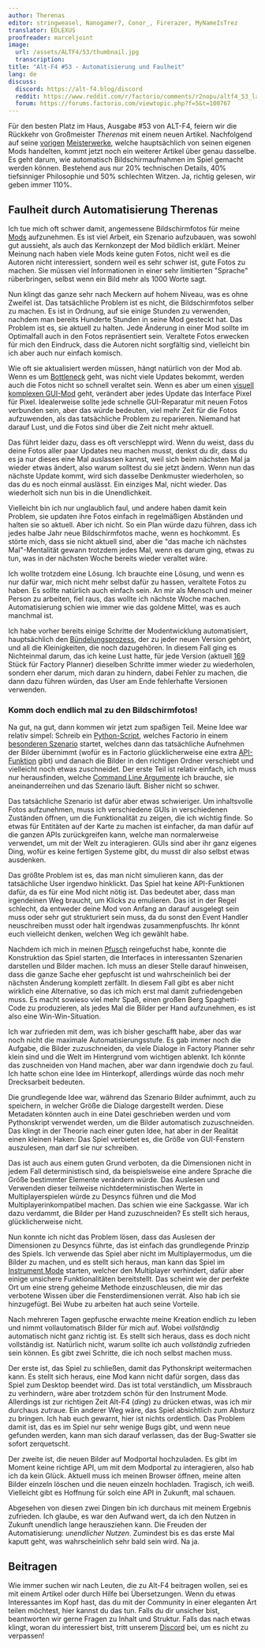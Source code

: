 ```yaml
---
author: Therenas
editor: stringweasel, Nanogamer7, Conor_, Firerazer, MyNameIsTrez
translator: EDLEXUS
proofreader: marceljoint
image:
  url: /assets/ALTF4/53/thumbnail.jpg
  transcription:
title: "Alt-F4 #53 - Automatisierung und Faulheit"
lang: de
discuss:
  discord: https://alt-f4.blog/discord
  reddit: https://www.reddit.com/r/factorio/comments/r2nopu/altf4_53_laziness_through_automation/
  forum: https://forums.factorio.com/viewtopic.php?f=5&t=100767
---
```


Für den besten Platz im Haus, Ausgabe #53 von ALT-F4, feiern wir die Rückkehr von Großmeister *Therenas* mit einem neuen Artikel. Nachfolgend auf seine [vorigen](https://alt-f4.blog/de/ALTF4-1/) [Meisterwerke](https://alt-f4.blog/de/ALTF4-17/), welche hauptsächlich von seinen eigenen Mods handelten, kommt jetzt noch ein weiterer Artikel über genau dasselbe. Es geht darum, wie automatisch Bildschirmaufnahmen im Spiel gemacht werden können. Bestehend aus nur 20% technischen Details, 40% tiefsinniger Philosophie und 50% schlechten Witzen. Ja, richtig gelesen, wir geben immer 110%.

## Faulheit durch Automatisierung <author>Therenas</author>

Ich tue mich oft schwer damit, angemessene Bildschirmfotos für meine [Mods](https://mods.factorio.com/user/Therenas) aufzunehmen. Es ist viel Arbeit, ein Szenario aufzubauen, was sowohl gut aussieht, als auch das Kernkonzept der Mod bildlich erklärt. Meiner Meinung nach haben viele Mods keine guten Fotos, nicht weil es die Autoren nicht interessiert, sondern weil es sehr schwer ist, gute Fotos zu machen. Sie müssen viel Informationen in einer sehr limitierten "Sprache" rüberbringen, selbst wenn ein Bild mehr als 1000 Worte sagt.

Nun klingt das ganze sehr nach Meckern auf hohem Niveau, was es ohne Zweifel ist. Das tatsächliche Problem ist es nicht, die Bildschirmfotos selber zu machen. Es ist in Ordnung, auf sie einige Stunden zu verwenden, nachdem man bereits Hunderte Stunden in seine Mod gesteckt hat. Das Problem ist es, sie aktuell zu halten. Jede Änderung in einer Mod sollte im Optimalfall auch in den Fotos repräsentiert sein. Veraltete Fotos erwecken für mich den Eindruck, dass die Autoren nicht sorgfältig sind, vielleicht bin ich aber auch nur einfach komisch.

Wie oft sie aktualisiert werden müssen, hängt natürlich von der Mod ab. Wenn es um [Bottleneck](https://mods.factorio.com/mod/Bottleneck) geht, was nicht viele Updates bekommt, werden auch die Fotos nicht so schnell veraltet sein. Wenn es aber um einen [visuell komplexen GUI-Mod](https://mods.factorio.com/mod/factoryplanner) geht, verändert aber jedes Update das Interface Pixel für Pixel. Idealerweise sollte jede schnelle GUI-Reparatur mit neuen Fotos verbunden sein, aber das würde bedeuten, viel mehr Zeit für die Fotos aufzuwenden, als das tatsächliche Problem zu reparieren. Niemand hat darauf Lust, und die Fotos sind über die Zeit nicht mehr aktuell.

Das führt leider dazu, dass es oft verschleppt wird. Wenn du weist, dass du deine Fotos aller paar Updates neu machen musst, denkst du dir, dass du es ja nur dieses eine Mal auslassen kannst, weil sich beim nächsten Mal ja wieder etwas ändert, also warum solltest du sie jetzt ändern. Wenn nun das nächste Update kommt, wird sich dasselbe Denkmuster wiederholen, so das du es noch einmal auslässt. Ein einziges Mal, nicht wieder. Das wiederholt sich nun bis in die Unendlichkeit.

Vielleicht bin ich nur unglaublich faul, und andere haben damit kein Problem, sie updaten ihre Fotos einfach in regelmäßigen Abständen und halten sie so aktuell. Aber ich nicht. So ein Plan würde dazu führen, dass ich jedes halbe Jahr neue Bildschirmfotos mache, wenn es hochkommt. Es störte mich, dass sie nicht aktuell sind, aber die "das mache ich nächstes Mal"-Mentalität gewann trotzdem jedes Mal, wenn es darum ging, etwas zu tun, was in der nächsten Woche bereits wieder veraltet wäre.

Ich wollte trotzdem eine Lösung. Ich brauchte eine Lösung, und wenn es nur dafür war, mich nicht mehr selbst dafür zu hassen, veraltete Fotos zu haben. Es sollte natürlich auch einfach sein. An mir als Mensch und meiner Person zu arbeiten, fiel raus, das wollte ich nächste Woche machen. Automatisierung schien wie immer wie das goldene Mittel, was es auch manchmal ist.

Ich habe vorher bereits einige Schritte der Modentwicklung automatisiert, hauptsächlich den [Bündelungsprozess](https://github.com/ClaudeMetz/FactorioScripts/blob/5aab7569acdf86ff65167584638a3dd7323d2d0b/build_release.py), der zu jeder neuen Version gehört, und all die Kleinigkeiten, die noch dazugehören. In diesem Fall ging es Nichteinmal darum, das ich keine Lust hatte, für jede Version (aktuell [169](https://mods.factorio.com/mod/factoryplanner/downloads) Stück für Factory Planner) dieselben Schritte immer wieder zu wiederholen, sondern eher darum, mich daran zu hindern, dabei Fehler zu machen, die dann dazu führen würden, das User am Ende fehlerhafte Versionen verwenden.

### Komm doch endlich mal zu den Bildschirmfotos!

Na gut, na gut, dann kommen wir jetzt zum spaßigen Teil. Meine Idee war relativ simpel: Schreib ein [Python-Script](https://github.com/ClaudeMetz/FactorioScripts/blob/5aab7569acdf86ff65167584638a3dd7323d2d0b/take_screenshots.py), welches Factorio in einem [besonderen Szenario](https://github.com/ClaudeMetz/FactoryPlanner/tree/master/scenarios/screenshotter) startet, welches dann das tatsächliche Aufnehmen der Bilder übernimmt (wofür es in Factorio glücklicherweise eine extra [API-Funktion](https://lua-api.factorio.com/latest/LuaGameScript.html#LuaGameScript.take_screenshot) gibt) und danach die Bilder in den richtigen Ordner verschiebt und vielleicht noch etwas zuschneidet. Der erste Teil ist relativ einfach, ich muss nur herausfinden, welche [Command Line Argumente](https://wiki.factorio.com/Command_line_parameters) ich brauche, sie aneinanderreihen und das Szenario läuft. Bisher nicht so schwer.

Das tatsächliche Szenario ist dafür aber etwas schwieriger. Um inhaltsvolle Fotos aufzunehmen, muss ich verschiedene GUIs in verschiedenen Zuständen öffnen, um die Funktionalität zu zeigen, die ich wichtig finde. So etwas für Entitäten auf der Karte zu machen ist einfacher, da man dafür auf die ganzen APIs zurückgreifen kann, welche man normalerweise verwendet, um mit der Welt zu interagieren. GUIs sind aber ihr ganz eigenes Ding, wofür es keine fertigen Systeme gibt, du musst dir also selbst etwas ausdenken.

Das größte Problem ist es, das man nicht simulieren kann, das der tatsächliche User irgendwo hinklickt. Das Spiel hat keine API-Funktionen dafür, da es für eine Mod nicht nötig ist. Das bedeutet aber, dass man irgendeinen Weg braucht, um Klicks zu emulieren. Das ist in der Regel schlecht, da entweder deine Mod von Anfang an darauf ausgelegt sein muss oder sehr gut strukturiert sein muss, da du sonst den Event Handler neuschreiben musst oder halt irgendwas zusammenpfuschts. Ihr könnt euch vielleicht denken, welchen Weg ich gewählt habe.

Nachdem ich mich in meinen [Pfusch](https://github.com/ClaudeMetz/FactoryPlanner/blob/master/modfiles/data/handlers/screenshotter.lua) reingefuchst habe, konnte die Konstruktion das Spiel starten, die Interfaces in interessanten Szenarien darstellen und Bilder machen. Ich muss an dieser Stelle darauf hinweisen, dass die ganze Sache eher gepfuscht ist und wahrscheinlich bei der nächsten Änderung komplett zerfällt. In diesem Fall gibt es aber nicht wirklich eine Alternative, so das ich mich erst mal damit zufriedengeben muss. Es macht sowieso viel mehr Spaß, einen großen Berg Spaghetti-Code zu produzieren, als jedes Mal die Bilder per Hand aufzunehmen, es ist also eine Win-Win-Situation.

Ich war zufrieden mit dem, was ich bisher geschafft habe, aber das war noch nicht die maximale Automatisierungsstufe. Es gab immer noch die Aufgabe, die Bilder zuzuschneiden, da viele Dialoge in Factory Planner sehr klein sind und die Welt im Hintergrund vom wichtigen ablenkt. Ich könnte das zuschneiden von Hand machen, aber war dann irgendwie doch zu faul. Ich hatte schon eine Idee im Hinterkopf, allerdings würde das noch mehr Drecksarbeit bedeuten.

Die grundlegende Idee war, während das Szenario Bilder aufnimmt, auch zu speichern, in welcher Größe die Dialoge dargestellt werden. Diese Metadaten könnten auch in eine Datei geschrieben werden und vom Pythonskript verwendet werden, um die Bilder automatisch zuzuschneiden. Das klingt in der Theorie nach einer guten Idee, hat aber in der Realität einen kleinen Haken: Das Spiel verbietet es, die Größe von GUI-Fenstern auszulesen, man darf sie nur schreiben.

Das ist auch aus einem guten Grund verboten, da die Dimensionen nicht in jedem Fall deterministisch sind, da beispielsweise eine andere Sprache die Größe bestimmter Elemente verändern würde. Das Auslesen und Verwenden dieser teilweise nichtdeterministischen Werte in Multiplayerspielen würde zu Desyncs führen und die Mod Multiplayerinkompatibel machen. Das schien wie eine Sackgasse. War ich dazu verdammt, die Bilder per Hand zuzuschneiden? Es stellt sich heraus, glücklicherweise nicht.

Nun konnte ich nicht das Problem lösen, dass das Auslesen der Dimensionen zu Desyncs führte, das ist einfach das grundlegende Prinzip des Spiels. Ich verwende das Spiel aber nicht im Multiplayermodus, um die Bilder zu machen, und es stellt sich heraus, man kann das Spiel im [Instrument Mode](https://lua-api.factorio.com/latest/Instrument.html) starten, welcher den Multiplayer verhindert, dafür aber einige unsichere Funktionalitäten bereitstellt. Das scheint wie der perfekte Ort um eine streng geheime Methode einzuschleusen, die mir das verbotene Wissen über die Fensterdimensionen verrät. Also hab ich sie hinzugefügt. Bei Wube zu arbeiten hat auch seine Vorteile.

Nach mehreren Tagen gepfusche erwachte meine Kreation endlich zu leben und nimmt vollautomatisch Bilder für mich auf. Wobei *vollständig* automatisch nicht ganz richtig ist. Es stellt sich heraus, dass es doch nicht vollständig ist. Natürlich nicht, warum sollte ich auch *vollständig* zufrieden sein können. Es gibt zwei Schritte, die ich noch selbst machen muss.

Der erste ist, das Spiel zu schließen, damit das Pythonskript weitermachen kann. Es stellt sich heraus, eine Mod kann nicht dafür sorgen, dass das Spiel zum Desktop beendet wird. Das ist total verständlich, um Missbrauch zu verhindern, wäre aber trotzdem schön für den Instrument Mode. Allerdings ist zur richtigen Zeit Alt-F4 (*ding*) zu drücken etwas, was ich mir durchaus zutraue. Ein anderer Weg wäre, das Spiel absichtlich zum Absturz zu bringen. Ich hab euch gewarnt, hier ist nichts ordentlich. Das Problem damit ist, das es im Spiel nur sehr wenige Bugs gibt, und wenn neue gefunden werden, kann man sich darauf verlassen, das der Bug-Swatter sie sofort zerquetscht.

Der zweite ist, die neuen Bilder auf Modportal hochzuladen. Es gibt im Moment keine richtige API, um mit dem Modportal zu interagieren, also hab ich da kein Glück. Aktuell muss ich meinen Browser öffnen, meine alten Bilder einzeln löschen und die neuen einzeln hochladen. Tragisch, ich weiß. Vielleicht gibt es Hoffnung für solch eine API in Zukunft, mal schauen.

Abgesehen von diesen zwei Dingen bin ich durchaus mit meinem Ergebnis zufrieden. Ich glaube, es war den Aufwand wert, da ich den Nutzen in Zukunft unendlich lange herausziehen kann. Die Freuden der Automatisierung: *unendlicher Nutzen*. Zumindest bis es das erste Mal kaputt geht, was wahrscheinlich sehr bald sein wird. Na ja.

## Beitragen

Wie immer suchen wir nach Leuten, die zu Alt-F4 beitragen wollen, sei es mit einem Artikel oder durch Hilfe bei Übersetzungen. Wenn du etwas Interessantes im Kopf hast, das du mit der Community in einer eleganten Art teilen möchtest, hier kannst du das tun. Falls du dir unsicher bist, beantworten wir gerne Fragen zu Inhalt und Struktur. Falls das nach  etwas klingt, woran du interessiert bist, tritt unserem [Discord](https://alt-f4.blog/discord) bei, um es nicht zu verpassen!
